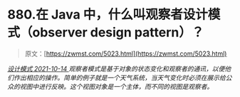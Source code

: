 <!--yml
category: 未分类
date: 0001-01-01 00:00:00
-->

# 880.在 Java 中，什么叫观察者设计模式（observer design pattern）？

> 原文：[https://zwmst.com/5023.html](https://zwmst.com/5023.html)

   [ *设计模式* ](https://zwmst.com/%e8%ae%be%e8%ae%a1%e6%a8%a1%e5%bc%8f)*[ <time datetime="2021-10-14T23:59:33+08:00"> 2021-10-14 </time> ](https://zwmst.com/5023.html)  观察者模式是基于对象的状态变化和观察者的通讯，以便他们作出相应的操作。简单的例子就是一个天气系统，当天气变化时必须在展示给公众的视图中进行反映。这个视图对象是一个主体，而不同的视图是观察者。*